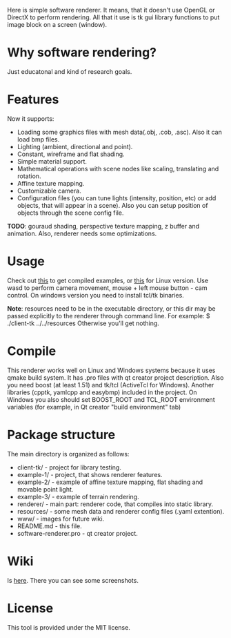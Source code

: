 Here is simple software renderer. It means, that it doesn't use OpenGL or DirectX to perform rendering. 
All that it use is tk gui library functions to put image block on a screen (window).

Why software rendering?
========
Just educatonal and kind of research goals.

Features
========
Now it supports:
* Loading some graphics files with mesh data(.obj, .cob, .asc). Also it can load bmp files.
* Lighting (ambient, directional and point).
* Constant, wireframe and flat shading.
* Simple material support.
* Mathematical operations with scene nodes like scaling, translating and rotation.
* Affine texture mapping.
* Customizable camera.
* Configuration files (you can tune lights (intensity, position, etc) or add objects, that will appear in a scene). 
   Also you can setup position of objects through the scene config file.

**TODO**: gouraud shading, perspective texture mapping, z buffer and animation. Also, renderer needs some optimizations.

Usage
=====
Check out [this](https://github.com/downloads/flaming0/software-renderer/soft-rend-win.zip) to get compiled examples, or 
[this](https://github.com/downloads/flaming0/software-renderer/soft-ren-linux.tar.gz) for Linux version.
Use wasd to perform camera movement, mouse + left mouse button - cam control.
On windows version you need to install tcl/tk binaries.

**Note**: resources need to be in the executable directory, 
or this dir may be passed explicitly to the renderer through command line.
For example: $ ./client-tk ../../resources
Otherwise you'll get nothing.

Compile
=======
This renderer works well on Linux and Windows systems because it uses qmake build system. It has .pro files with qt creator project description.
Also you need boost (at least 1.51) and tk/tcl (ActiveTcl for Windows).
Another libraries (cpptk, yamlcpp and easybmp) included in the project.
On Windows you also should set BOOST_ROOT and TCL_ROOT environment variables (for example, in Qt creator "build environment" tab)

Package structure
===========
The main directory is organized as follows:

* client-tk/ - project for library testing.
* example-1/ - project, that shows renderer features.
* example-2/ - example of affine texture mapping, flat shading and movable point light.
* example-3/ - example of terrain rendering.
* renderer/ - main part: renderer code, that compiles into static library.
* resources/ - some mesh data and renderer config files (.yaml extention).
* www/ - images for future wiki.
* README.md - this file.
* software-renderer.pro - qt creator project.

Wiki
====
Is [here](https://github.com/flaming0/software-renderer/wiki). There you can see some screenshots.

License
=======
This tool is provided under the MIT license.
